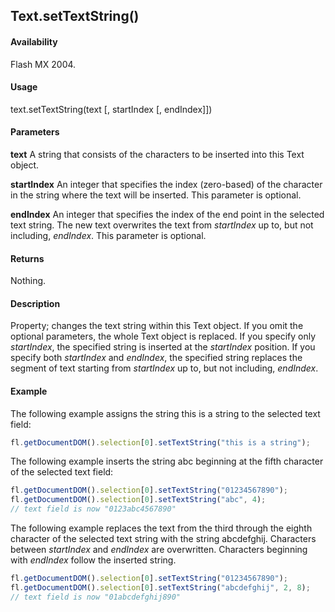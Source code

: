 ## Text.setTextString()

#### Availability

Flash MX 2004.

#### Usage

text.setTextString(text [, startIndex [, endIndex]])

#### Parameters

**text** A string that consists of the characters to be inserted into this Text object.

**startIndex** An integer that specifies the index (zero-based) of the character in the string where the text will be inserted. This parameter is optional.

**endIndex** An integer that specifies the index of the end point in the selected text string. The new text overwrites the text from *startIndex* up to, but not including, *endIndex*. This parameter is optional.

#### Returns

Nothing.

#### Description

Property; changes the text string within this Text object. If you omit the optional parameters, the whole Text object is replaced. If you specify only *startIndex*, the specified string is inserted at the *startIndex* position. If you specify both *startIndex* and *endIndex*, the specified string replaces the segment of text starting from *startIndex* up to, but not including, *endIndex*.

#### Example

The following example assigns the string this is a string to the selected text field:

```javascript
fl.getDocumentDOM().selection[0].setTextString("this is a string");
```

The following example inserts the string abc beginning at the fifth character of the selected text field:

```javascript
fl.getDocumentDOM().selection[0].setTextString("01234567890");
fl.getDocumentDOM().selection[0].setTextString("abc", 4);
// text field is now "0123abc4567890"
```

The following example replaces the text from the third through the eighth character of the selected text string with the string abcdefghij. Characters between *startIndex* and *endIndex* are overwritten. Characters beginning with *endIndex* follow the inserted string.

```javascript
fl.getDocumentDOM().selection[0].setTextString("01234567890");
fl.getDocumentDOM().selection[0].setTextString("abcdefghij", 2, 8);
// text field is now "01abcdefghij890"
```
